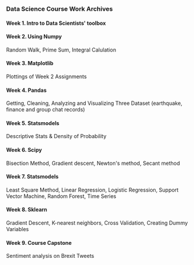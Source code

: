 ### Data Science Course Work Archives   

#### Week 1. Intro to Data Scientists' toolbox   
#### Week 2. Using Numpy
Random Walk, Prime Sum, Integral Calulation    
#### Week 3. Matplotlib
Plottings of Week 2 Assignments   
#### Week 4. Pandas
Getting, Cleaning, Analyzing and Visualizing Three Dataset (earthquake, finance and group chat records)   
#### Week 5. Statsmodels
Descriptive Stats & Density of Probability   
#### Week 6. Scipy
Bisection Method, Gradient descent, Newton's method, Secant method   
#### Week 7. Statsmodels
Least Square Method, Linear Regression, Logistic Regression, Support Vector Machine, Random Forest, Time Series   
#### Week 8. Sklearn
Gradient Descent, K-nearest neighbors, Cross Validation, Creating Dummy Variables   
#### Week 9. Course Capstone
Sentiment analysis on Brexit Tweets  